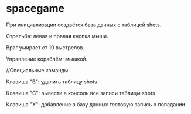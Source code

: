 # spacegame

При инициализации создаётся база данных с таблицей shots.

Стрельба: левая и правая кнопка мыши.

Враг умирает от 10 выстрелов.

Управление кораблём: мышкой.

//Специальные команды:

Клавиша "B": удалить таблицу shots

Клавиша "C": вывести в консоль все записи таблицы shots

Клавиша "X": добавление в базу данных тестовую запись о попадании
